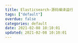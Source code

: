 ```yaml
---
title: Elasticsearch-源码编译运行
tags: ["default"]
overdue: false
categories: default
date: 2021-02-08 10:10:01
updated: 2021-02-08 10:10:01
---
```

